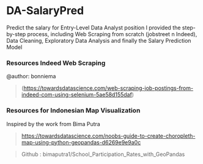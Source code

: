 # DA-SalaryPred
Predict the salary for Entry-Level Data Analyst position
I provided the step-by-step process, including Web Scraping from scratch (jobstreet n Indeed), Data Cleaning, Exploratory Data Analysis and finally the Salary Prediction Model 


### Resources Indeed Web Scraping
@author: bonniema

> (https://towardsdatascience.com/web-scraping-job-postings-from-indeed-com-using-selenium-5ae58d155daf)

### Resources for Indonesian Map Visualization
Inspired by the work from Bima Putra

> https://towardsdatascience.com/noobs-guide-to-create-choropleth-map-using-python-geopandas-d6269e9e9a0c

> Github : bimaputra1/School_Participation_Rates_with_GeoPandas
